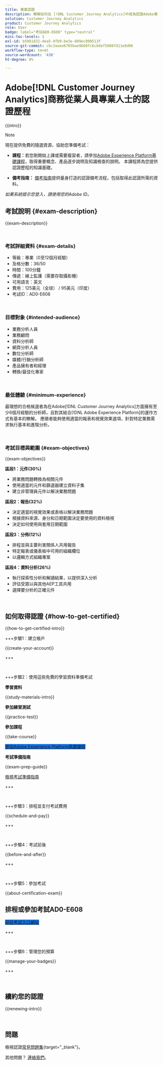 ```yaml
---
title: 專業認證
description: 瞭解如何在 [!DNL Customer Journey Analytics]中成為認證Adobe專業人員
solution: Customer Journey Analytics
product: Customer Journey Analytics
role: User
badge: label="考試AD0-E608" type="neutral"
mini-toc-levels: 1
exl-id: b5981d32-dea5-4fb9-be3e-809ec890513f
source-git-commit: cbc3aaee6705bae9b60fc6c8def5088fd11e8d06
workflow-type: tm+mt
source-wordcount: '438'
ht-degree: 0%

---
```


# Adobe[!DNL Customer Journey Analytics]商務從業人員專業人士的認證歷程

{{intro}}

>[!NOTE]
>
>現在提供免費的隨選資源，協助您準備考試：
>
>* **課程：**&#x200B;若您剛開始上課或需要複習者，請參加[Adobe Experience Platform基礎課程](https://app.rockinfo.com/courses/216)，取得重要概念、產品逐步說明及知識檢查的說明。 本課程將為您提供認證歷程的知識基礎。
>
>* **備考指南：** [備考指南](https://app.rockinfo.com/courses/131)提供量身打造的認證備考流程，包括取得此認證所需的資料。
>
>_如果系統提示您登入，請使用您的Adobe ID。_

## 考試說明 {#exam-description}

{{exam-description}}

<br>

### 考試詳細資料 {#exam-details}

* 等級：專業（0至12個月經驗）
* 及格分數：36/50
* 時間：100分鐘
* 傳遞：線上監護（需要存取攝影機）
* 可用語言：英文
* 費用：125美元（全球） / 95美元（印度）
* 考試ID：AD0-E608

<br>

### 目標對象 {#intended-audience}

* 業務分析人員
* 業務顧問
* 資料分析師
* 網頁分析人員
* 數位分析師
* 媒體/行銷分析師
* 產品擁有者和經理
* 轉換/最佳化專家

<br>

### 最低體驗 {#minimum-experience}

最理想的合格候選者為在Adobe[!DNL Customer Journey Analytics]方面擁有至少6個月經驗的分析師，且對其結合[!DNL Adobe Experience Platform]的運作方式有基本的瞭解。 應徵者能夠使用適當的報表和視覺效果選項，針對特定業務需求執行基本和進階分析。

<br>

### 考試目標與範圍 {#exam-objectives}

{{exam-objectives}}

**區段1：元件(30%)**

* 將業務問題轉換為相關元件
* 使用適當的元件和篩選器建立資料子集
* 建立非管理員元件以解決業務問題

**區段2：報告(32%)**

* 決定適當的視覺效果或表格以解決業務問題
* 根據資料來源、身分和日期範圍決定要使用的資料檢視
* 決定如何使用與套用日期範圍

**區段3：分佈(12%)**

* 排程並與主要利害關係人共用報告
* 特定報表或儀表板中可用的組織欄位
* 以邏輯方式組織專案

**區段4：資料分析(26%)**

* 執行探索性分析和解讀結果，以提供深入分析
* 評估受眾以與其他AEP工具共用
* 選擇要分析的正確元件

<br>

## 如何取得認證 {#how-to-get-certified}

{{how-to-get-certified-intro}}

+++步驟1：建立帳戶

{{create-your-account}}

+++

<br>

+++步驟2：使用這些免費的學習資料準備考試

**學習資料**

{{study-materials-intro}}

**參加練習測試**

{{practice-test}}

**參加課程**

{{take-course}}

<a href="https://app.rockinfo.com/courses/216" target="_blank" class="spectrum-Button spectrum-Button--fill spectrum-Button--accent spectrum-Button--sizeM is-margin-bottom-big-big at-element-click-tracking" style="background-color:#1473E6">

<span class="spectrum-Button-label has-no-wrap">
   參加Adobe Experience Platform基礎課程
</span>
</a>

**考試準備指南**

{{exam-prep-guide}}

[檢視考試準備指南](https://app.rockinfo.com/courses/131)

+++

<br>

+++步驟3：排程並支付考試費用

{{schedule-and-pay}}

+++

<br>

+++步驟4：考試前後

{{before-and-after}}

+++

<br>

+++步驟5：參加考試

{{about-certification-exam}}

## 排程或參加考試AD0-E608

<a href="https://www.certmetrics.com/adobe/candidate/examity_sso.aspx?eid=AD0-E608" target="_blank" class="spectrum-Button spectrum-Button--fill spectrum-Button--accent spectrum-Button--sizeM is-margin-bottom-big-big at-element-click-tracking" style="background-color:#1473E6">

<span class="spectrum-Button-label has-no-wrap">
   前往考試入口網站
</span>
</a>

+++

<br>

+++步驟6：管理您的預算

{{manage-your-badges}}

+++

<br>

## 續約您的認證

{{renewing-intro}}

<br>

## 問題

檢視認證[常見問題集](https://experienceleague.adobe.com/docs/certification/certification/faq.html){target="_blank"}。

其他問題？ [連絡我們](mailto:certif@adobe.com)。

